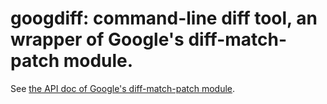 
# googdiff: command-line diff tool, an wrapper of Google's diff-match-patch module.

See [the API doc of Google's diff-match-patch
module](https://github.com/google/diff-match-patch).
